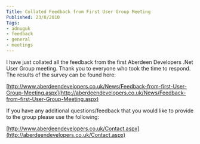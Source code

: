 ```yaml
---
Title: Collated Feedback from First User Group Meeting
Published: 23/8/2010
Tags:
- adnuguk
- feedback
- general
- meetings
---
```


I have just collated all the feedback from the first Aberdeen Developers .Net User Group meeting. Thank you to everyone who took the time to respond. The results of the survey can be found here:

[http://www.aberdeendevelopers.co.uk/News/Feedback-from-first-User-Group-Meeting.aspx](http://aberdeendevelopers.co.uk/News/Feedback-from-first-User-Group-Meeting.aspx)

If you have any additional questions/feedback that you would like to provide to the group please use the following:

[http://www.aberdeendevelopers.co.uk/Contact.aspx](http://aberdeendevelopers.co.uk/Contact.aspx)
